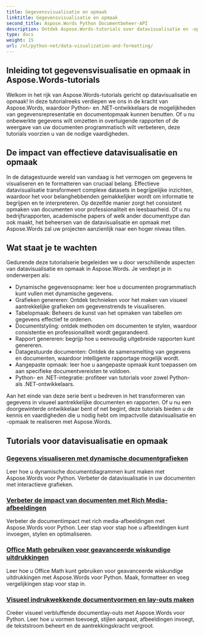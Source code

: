 ```yaml
---
title: Gegevensvisualisatie en opmaak
linktitle: Gegevensvisualisatie en opmaak
second_title: Aspose.Words Python Documentbeheer-API
description: Ontdek Aspose.Words-tutorials over datavisualisatie en -opmaak in Python en .NET. Leer gegevens effectief te presenteren, verbluffende rapporten te maken en documenten programmatisch op te maken.
type: docs
weight: 15
url: /nl/python-net/data-visualization-and-formatting/
---
```


## Inleiding tot gegevensvisualisatie en opmaak in Aspose.Words-tutorials

Welkom in het rijk van Aspose.Words-tutorials gericht op datavisualisatie en opmaak! In deze tutorialreeks verdiepen we ons in de kracht van Aspose.Words, waardoor Python- en .NET-ontwikkelaars de mogelijkheden van gegevensrepresentatie en documentopmaak kunnen benutten. Of u nu onbewerkte gegevens wilt omzetten in overtuigende rapporten of de weergave van uw documenten programmatisch wilt verbeteren, deze tutorials voorzien u van de nodige vaardigheden.

## De impact van effectieve datavisualisatie en opmaak

In de datagestuurde wereld van vandaag is het vermogen om gegevens te visualiseren en te formatteren van cruciaal belang. Effectieve datavisualisatie transformeert complexe datasets in begrijpelijke inzichten, waardoor het voor belanghebbenden gemakkelijker wordt om informatie te begrijpen en te interpreteren. Op dezelfde manier zorgt het consistent opmaken van documenten voor professionaliteit en leesbaarheid. Of u nu bedrijfsrapporten, academische papers of welk ander documenttype dan ook maakt, het beheersen van de datavisualisatie en opmaak met Aspose.Words zal uw projecten aanzienlijk naar een hoger niveau tillen.

## Wat staat je te wachten

Gedurende deze tutorialserie begeleiden we u door verschillende aspecten van datavisualisatie en opmaak in Aspose.Words. Je verdiept je in onderwerpen als:

- Dynamische gegevensopname: leer hoe u documenten programmatisch kunt vullen met dynamische gegevens.
- Grafieken genereren: Ontdek technieken voor het maken van visueel aantrekkelijke grafieken om gegevenstrends te visualiseren.
- Tabelopmaak: Beheers de kunst van het opmaken van tabellen om gegevens effectief te ordenen.
- Documentstyling: ontdek methoden om documenten te stylen, waardoor consistentie en professionaliteit wordt gegarandeerd.
- Rapport genereren: begrijp hoe u eenvoudig uitgebreide rapporten kunt genereren.
- Datagestuurde documenten: Ontdek de samensmelting van gegevens en documenten, waardoor intelligente rapportage mogelijk wordt.
- Aangepaste opmaak: leer hoe u aangepaste opmaak kunt toepassen om aan specifieke documentvereisten te voldoen.
- Python- en .NET-integratie: profiteer van tutorials voor zowel Python- als .NET-ontwikkelaars.

Aan het einde van deze serie bent u bedreven in het transformeren van gegevens in visueel aantrekkelijke documenten en rapporten. Of u nu een doorgewinterde ontwikkelaar bent of net begint, deze tutorials bieden u de kennis en vaardigheden die u nodig hebt om impactvolle datavisualisatie en -opmaak te realiseren met Aspose.Words.

## Tutorials voor datavisualisatie en opmaak
### [Gegevens visualiseren met dynamische documentgrafieken](./visualize-data-document-charts/)
Leer hoe u dynamische documentdiagrammen kunt maken met Aspose.Words voor Python. Verbeter de datavisualisatie in uw documenten met interactieve grafieken.
### [Verbeter de impact van documenten met Rich Media-afbeeldingen](./document-images/)
Verbeter de documentimpact met rich media-afbeeldingen met Aspose.Words voor Python. Leer stap voor stap hoe u afbeeldingen kunt invoegen, stylen en optimaliseren.
### [Office Math gebruiken voor geavanceerde wiskundige uitdrukkingen](./office-math-documents/)
Leer hoe u Office Math kunt gebruiken voor geavanceerde wiskundige uitdrukkingen met Aspose.Words voor Python. Maak, formatteer en voeg vergelijkingen stap voor stap in.
### [Visueel indrukwekkende documentvormen en lay-outs maken](./document-shape-handling-formatting/)
Creëer visueel verbluffende documentlay-outs met Aspose.Words voor Python. Leer hoe u vormen toevoegt, stijlen aanpast, afbeeldingen invoegt, de tekststroom beheert en de aantrekkingskracht vergroot.